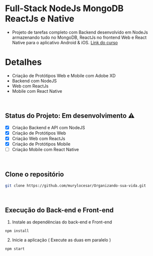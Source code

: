 
# Full-Stack NodeJs MongoDB ReactJs e Native
* Projeto de tarefas completo com Backend desenvolvido em NodeJs armazenando tudo no MongoDB, ReactJs no frontend Web e React Native para o aplicativo Android & iOS. <a href="https://www.udemy.com/course/projeto-completo-xd-nodejs-mongodb-react-native-e-react/">Link do curso</a>



# Detalhes

* Criação de Protótipos Web e Mobile com Adobe XD
* Backend com NodeJS
* Web com ReactJs
* Mobile com React Native

<br>

## Status do Projeto: Em desenvolvimento :warning:
<!--Status do Projeto: Concluído :heavy_check_mark:-->

- [x] Criação Backend e API com NodeJS
- [x] Criação de Protótipos Web
- [X] Criação Web com ReactJs
- [X] Criação de Protótipos Mobile 
- [ ] Criação Mobile com React Native

<br>

## Clone o repositório
```bash
git clone https://github.com/murylocesar/Organizando-sua-vida.git
```
<br>

## Execução do Back-end e Front-end 
1. Instale as dependências do back-end e Front-end
```bash
npm install
```

2. Inicie a aplicação ( Execute as duas em paralelo )
```bash
npm start
```
